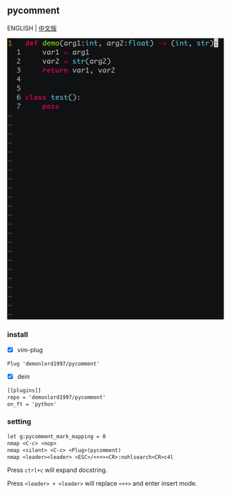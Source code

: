 ## pycomment

ENGLISH | [中文版](./README_cn.md)

![pycomment](./screenshut/pycomment.gif)

### install

- [x] vim-plug
```vim
Plug 'demonlord1997/pycomment'
```
- [x] dein
```vim
[[plugins]]
repo = 'demonlord1997/pycomment'
on_ft = 'python'
```
### setting
```vim
let g:pycomment_mark_mapping = 0
nmap <C-c> <nop>
nmap <silent> <C-c> <Plug>(pycomment)
nmap <leader><leader> <ESC>/<++><CR>:nohlsearch<CR>c4l
```
Press `ctrl+c` will expand docstring.

Press `<leader> + <leader>` will replace `<++>` and enter insert mode.
